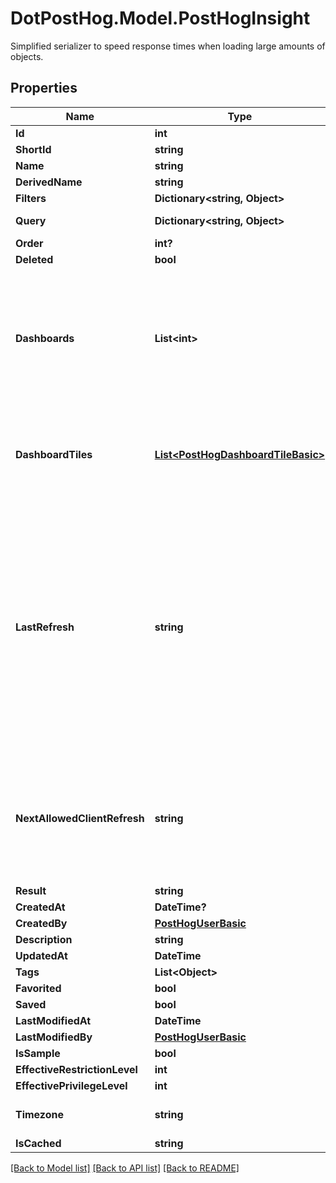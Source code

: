 # DotPostHog.Model.PostHogInsight
Simplified serializer to speed response times when loading large amounts of objects.

## Properties

Name | Type | Description | Notes
------------ | ------------- | ------------- | -------------
**Id** | **int** |  | [readonly] 
**ShortId** | **string** |  | [readonly] 
**Name** | **string** |  | [optional] 
**DerivedName** | **string** |  | [optional] 
**Filters** | **Dictionary&lt;string, Object&gt;** |  | [optional] 
**Query** | **Dictionary&lt;string, Object&gt;** | Query node JSON string | [optional] 
**Order** | **int?** |  | [optional] 
**Deleted** | **bool** |  | [optional] 
**Dashboards** | **List&lt;int&gt;** |          DEPRECATED. Will be removed in a future release. Use dashboard_tiles instead.         A dashboard ID for each of the dashboards that this insight is displayed on.          | [optional] 
**DashboardTiles** | [**List&lt;PostHogDashboardTileBasic&gt;**](PostHogDashboardTileBasic.md) |      A dashboard tile ID and dashboard_id for each of the dashboards that this insight is displayed on.      | [readonly] 
**LastRefresh** | **string** |      The datetime this insight&#39;s results were generated.     If added to one or more dashboards the insight can be refreshed separately on each.     Returns the appropriate last_refresh datetime for the context the insight is viewed in     (see from_dashboard query parameter).      | [readonly] 
**NextAllowedClientRefresh** | **string** |      The earliest possible datetime at which we&#39;ll allow the cached results for this insight to be refreshed     by querying the database.      | [readonly] 
**Result** | **string** |  | [readonly] 
**CreatedAt** | **DateTime?** |  | [readonly] 
**CreatedBy** | [**PostHogUserBasic**](PostHogUserBasic.md) |  | [readonly] 
**Description** | **string** |  | [optional] 
**UpdatedAt** | **DateTime** |  | [readonly] 
**Tags** | **List&lt;Object&gt;** |  | [optional] 
**Favorited** | **bool** |  | [optional] 
**Saved** | **bool** |  | [optional] 
**LastModifiedAt** | **DateTime** |  | [readonly] 
**LastModifiedBy** | [**PostHogUserBasic**](PostHogUserBasic.md) |  | [readonly] 
**IsSample** | **bool** |  | [readonly] 
**EffectiveRestrictionLevel** | **int** |  | [readonly] 
**EffectivePrivilegeLevel** | **int** |  | [readonly] 
**Timezone** | **string** | The timezone this chart is displayed in. | [readonly] 
**IsCached** | **string** |  | [readonly] 

[[Back to Model list]](../README.md#documentation-for-models) [[Back to API list]](../README.md#documentation-for-api-endpoints) [[Back to README]](../README.md)

